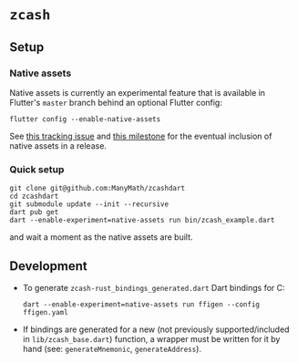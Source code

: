 # `zcash`

## Setup

### Native assets

Native assets is currently an experimental feature that is available in Flutter's `master` branch behind an optional Flutter config:

```
flutter config --enable-native-assets
```

See [this tracking issue](https://github.com/flutter/flutter/issues/129757) and [this milestone](https://github.com/dart-lang/native/milestone/15) for the eventual inclusion of native assets in a release.

### Quick setup

```
git clone git@github.com:ManyMath/zcashdart
cd zcashdart
git submodule update --init --recursive
dart pub get
dart --enable-experiment=native-assets run bin/zcash_example.dart
```
<!--- TODO: Remove the `git submodule update --init --recursive` step. --->
and wait a moment as the native assets are built.

## Development

- To generate `zcash-rust_bindings_generated.dart` Dart bindings for C:
  ```
  dart --enable-experiment=native-assets run ffigen --config ffigen.yaml
  ```
- If bindings are generated for a new (not previously supported/included in `lib/zcash_base.dart`)
  function, a wrapper must be written for it by hand (see: `generateMnemonic`, `generateAddress`).
